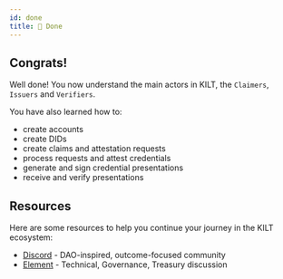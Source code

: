 ```yaml
---
id: done
title: 🚀 Done
---
```


## Congrats!

Well done!
You now understand the main actors in KILT, the `Claimers`, `Issuers` and `Verifiers`.

You have also learned how to:

- create accounts
- create DIDs
- create claims and attestation requests
- process requests and attest credentials
- generate and sign credential presentations
- receive and verify presentations

## Resources

Here are some resources to help you continue your journey in the KILT ecosystem:

- [Discord](https://discord.gg/5VZnPdTZMy) - DAO-inspired, outcome-focused community
- [Element](https://matrix.to/#/%23kilt-general:matrix.org) - Technical, Governance, Treasury discussion
